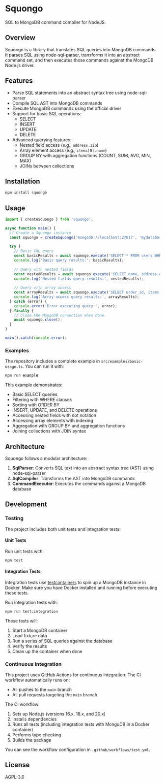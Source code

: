 # Squongo

SQL to MongoDB command compiler for NodeJS.

## Overview

Squongo is a library that translates SQL queries into MongoDB commands. It parses SQL using node-sql-parser, transforms it into an abstract command set, and then executes those commands against the MongoDB Node.js driver.

## Features

- Parse SQL statements into an abstract syntax tree using node-sql-parser
- Compile SQL AST into MongoDB commands
- Execute MongoDB commands using the official driver
- Support for basic SQL operations:
  - SELECT
  - INSERT
  - UPDATE
  - DELETE
- Advanced querying features:
  - Nested field access (e.g., `address.zip`)
  - Array element access (e.g., `items[0].name`)
  - GROUP BY with aggregation functions (COUNT, SUM, AVG, MIN, MAX)
  - JOINs between collections

## Installation

```bash
npm install squongo
```

## Usage

```typescript
import { createSquongo } from 'squongo';

async function main() {
  // Create a Squongo instance
  const squongo = createSquongo('mongodb://localhost:27017', 'mydatabase');
  
  try {
    // Basic SQL query
    const basicResults = await squongo.execute('SELECT * FROM users WHERE age > 21');
    console.log('Basic query results:', basicResults);
    
    // Query with nested fields
    const nestedResults = await squongo.execute('SELECT name, address.city, address.zip FROM users WHERE address.country = "USA"');
    console.log('Nested fields query results:', nestedResults);
    
    // Query with array access
    const arrayResults = await squongo.execute('SELECT order_id, items[0].name, items[0].price FROM orders WHERE items[0].price > 100');
    console.log('Array access query results:', arrayResults);
  } catch (error) {
    console.error('Error executing query:', error);
  } finally {
    // Close the MongoDB connection when done
    await squongo.close();
  }
}

main().catch(console.error);
```

### Examples

The repository includes a complete example in `src/examples/basic-usage.ts`. You can run it with:

```bash
npm run example
```

This example demonstrates:
- Basic SELECT queries
- Filtering with WHERE clauses
- Sorting with ORDER BY
- INSERT, UPDATE, and DELETE operations
- Accessing nested fields with dot notation
- Accessing array elements with indexing
- Aggregation with GROUP BY and aggregation functions
- Joining collections with JOIN syntax

## Architecture

Squongo follows a modular architecture:

1. **SqlParser**: Converts SQL text into an abstract syntax tree (AST) using node-sql-parser
2. **SqlCompiler**: Transforms the AST into MongoDB commands
3. **CommandExecutor**: Executes the commands against a MongoDB database

## Development

### Testing

The project includes both unit tests and integration tests:

#### Unit Tests

Run unit tests with:

```bash
npm test
```

#### Integration Tests

Integration tests use [testcontainers](https://github.com/testcontainers/testcontainers-node) to spin up a MongoDB instance in Docker. Make sure you have Docker installed and running before executing these tests.

Run integration tests with:

```bash
npm run test:integration
```

These tests will:
1. Start a MongoDB container
2. Load fixture data
3. Run a series of SQL queries against the database
4. Verify the results
5. Clean up the container when done

### Continuous Integration

This project uses GitHub Actions for continuous integration. The CI workflow automatically runs on:
- All pushes to the `main` branch
- All pull requests targeting the `main` branch

The CI workflow:
1. Sets up Node.js (versions 16.x, 18.x, and 20.x)
2. Installs dependencies
3. Runs all tests (including integration tests with MongoDB in a Docker container)
4. Performs type checking
5. Builds the package

You can see the workflow configuration in `.github/workflows/test.yml`.

## License

AGPL-3.0